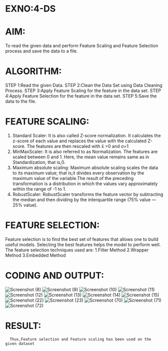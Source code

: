# EXNO:4-DS
# AIM:
To read the given data and perform Feature Scaling and Feature Selection process and save the
data to a file.

# ALGORITHM:
STEP 1:Read the given Data.
STEP 2:Clean the Data Set using Data Cleaning Process.
STEP 3:Apply Feature Scaling for the feature in the data set.
STEP 4:Apply Feature Selection for the feature in the data set.
STEP 5:Save the data to the file.

# FEATURE SCALING:
1. Standard Scaler: It is also called Z-score normalization. It calculates the z-score of each value and replaces the value with the calculated Z-score. The features are then rescaled with x̄ =0 and σ=1
2. MinMaxScaler: It is also referred to as Normalization. The features are scaled between 0 and 1. Here, the mean value remains same as in Standardization, that is,0.
3. Maximum absolute scaling: Maximum absolute scaling scales the data to its maximum value; that is,it divides every observation by the maximum value of the variable.The result of the preceding transformation is a distribution in which the values vary approximately within the range of -1 to 1.
4. RobustScaler: RobustScaler transforms the feature vector by subtracting the median and then dividing by the interquartile range (75% value — 25% value).

# FEATURE SELECTION:
Feature selection is to find the best set of features that allows one to build useful models. Selecting the best features helps the model to perform well.
The feature selection techniques used are:
1.Filter Method
2.Wrapper Method
3.Embedded Method

# CODING AND OUTPUT:
![Screenshot (8)](https://github.com/user-attachments/assets/ee44c1c1-a10b-4739-a22f-4c63ef94f353)
![Screenshot (9)](https://github.com/user-attachments/assets/a353df50-21f7-45d3-8341-5c6fac55738e)
![Screenshot (10)](https://github.com/user-attachments/assets/ef323bc7-e276-40f0-9907-e80855b7f22d)
![Screenshot (11)](https://github.com/user-attachments/assets/2988ef8a-1b50-4cd8-add5-2015e8cfab22)
![Screenshot (12)](https://github.com/user-attachments/assets/d48a558d-9bd5-4ce9-af36-f9c4a68bd94e)
![Screenshot (13)](https://github.com/user-attachments/assets/6df84d35-64ed-483d-afb6-ef80d6390b13)
![Screenshot (14)](https://github.com/user-attachments/assets/a5adcecc-16c0-4569-b1b2-f8336b34a75a)
![Screenshot (15)](https://github.com/user-attachments/assets/ef9d2cfd-2a61-41f5-bd74-30e57833463f)
![Screenshot (22)](https://github.com/user-attachments/assets/d830a5db-c638-4b00-b251-e257c4fcf752)
![Screenshot (23)](https://github.com/user-attachments/assets/e6b5a39c-4b9c-4c87-a64e-2d1f7d2f7bc5)
![Screenshot (70)](https://github.com/user-attachments/assets/a7d631b4-c074-4146-ad4b-e0937cc3dddf)
![Screenshot (71)](https://github.com/user-attachments/assets/c62dca12-64db-4b8d-903e-2af3cd3f6f3e)
![Screenshot (72)](https://github.com/user-attachments/assets/56fcda44-35a6-4ee5-86ab-9bb7d24e2946)

# RESULT:
      Thus,Feature selection and Feature scaling has been used on the given dataset
